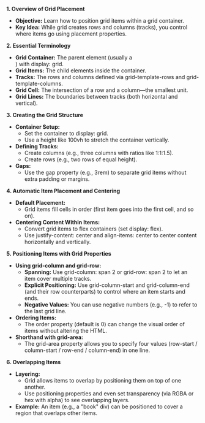 **1\. Overview of Grid Placement**

- **Objective:** Learn how to position grid items within a grid container.
- **Key Idea:** While grid creates rows and columns (tracks), you control where items go using placement properties.

**2\. Essential Terminology**

- **Grid Container:** The parent element (usually a <div>) with display: grid.
- **Grid Items:** The child elements inside the container.
- **Tracks:** The rows and columns defined via grid-template-rows and grid-template-columns.
- **Grid Cell:** The intersection of a row and a column—the smallest unit.
- **Grid Lines:** The boundaries between tracks (both horizontal and vertical).

**3\. Creating the Grid Structure**

- **Container Setup:**
  - Set the container to display: grid.
  - Use a height like 100vh to stretch the container vertically.
- **Defining Tracks:**
  - Create columns (e.g., three columns with ratios like 1:1:1.5).
  - Create rows (e.g., two rows of equal height).
- **Gaps:**
  - Use the gap property (e.g., 3rem) to separate grid items without extra padding or margins.

**4\. Automatic Item Placement and Centering**

- **Default Placement:**
  - Grid items fill cells in order (first item goes into the first cell, and so on).
- **Centering Content Within Items:**
  - Convert grid items to flex containers (set display: flex).
  - Use justify-content: center and align-items: center to center content horizontally and vertically.

**5\. Positioning Items with Grid Properties**

- **Using grid-column and grid-row:**
  - **Spanning:** Use grid-column: span 2 or grid-row: span 2 to let an item cover multiple tracks.
  - **Explicit Positioning:** Use grid-column-start and grid-column-end (and their row counterparts) to control where an item starts and ends.
  - **Negative Values:** You can use negative numbers (e.g., -1) to refer to the last grid line.
- **Ordering Items:**
  - The order property (default is 0) can change the visual order of items without altering the HTML.
- **Shorthand with grid-area:**
  - The grid-area property allows you to specify four values (row-start / column-start / row-end / column-end) in one line.

**6\. Overlapping Items**

- **Layering:**
  - Grid allows items to overlap by positioning them on top of one another.
  - Use positioning properties and even set transparency (via RGBA or hex with alpha) to see overlapping layers.
- **Example:** An item (e.g., a "book" div) can be positioned to cover a region that overlaps other items.


